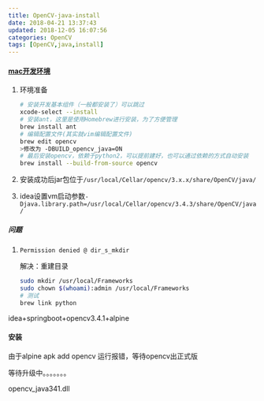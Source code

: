 ```yaml
---
title: OpenCV-java-install
date: 2018-04-21 13:37:43
updated: 2018-12-05 16:07:56
categories: OpenCV
tags: [OpenCV,java,install]
---
```


#### [mac开发环境](https://opencv-java-tutorials.readthedocs.io/en/latest/01-installing-opencv-for-java.html#install-opencv-3-x-under-macos)

1. 环境准备

   ```bash
   # 安装开发基本组件（一般都安装了）可以跳过
   xcode-select --install
   # 安装ant，这里是使用Homebrew进行安装，为了方便管理
   brew install ant
   # 编辑配置文件(其实就vim编辑配置文件)
   brew edit opencv
   >修改为 -DBUILD_opencv_java=ON
   # 最后安装opencv，依赖于python2，可以提前建好，也可以通过依赖的方式自动安装
   brew install --build-from-source opencv
   ```

2. 安装成功后jar包位于`/usr/local/Cellar/opencv/3.x.x/share/OpenCV/java/`

3. idea设置vm启动参数`-Djava.library.path=/usr/local/Cellar/opencv/3.4.3/share/OpenCV/java/`

##### 问题

1. `Permission denied @ dir_s_mkdir`

   解决：重建目录

   ```bash
   sudo mkdir /usr/local/Frameworks
   sudo chown $(whoami):admin /usr/local/Frameworks
   # 测试
   brew link python
   ```








idea+springboot+opencv3.4.1+alpine

#### 安装

由于alpine apk add opencv 运行报错，等待opencv出正式版

等待升级中。。。。。。。



opencv_java341.dll

[](http://www.voidcn.com/article/p-ksqbxwed-bnz.html)

